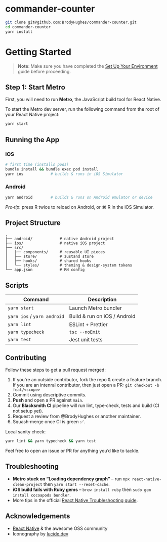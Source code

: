 # commander-counter

```sh
git clone git@github.com:BrodyHughes/commander-counter.git
cd commander-counter
yarn install
```

# Getting Started

> **Note**: Make sure you have completed the [Set Up Your Environment](https://reactnative.dev/docs/set-up-your-environment) guide before proceeding.

## Step 1: Start Metro

First, you will need to run **Metro**, the JavaScript build tool for React Native.

To start the Metro dev server, run the following command from the root of your React Native project:

```sh
yarn start
```

## Running the App

### iOS

```bash
# first time (installs pods)
bundle install && bundle exec pod install
yarn ios            # builds & runs in iOS Simulator
```

### Android

```bash
yarn android        # builds & runs on Android emulator or device
```

_Pro‑tip_: press R twice to reload on Android, or ⌘ R in the iOS Simulator.

## Project Structure

```
.
├── android/            # native Android project
├── ios/                # native iOS project
├── src/
│   ├── components/     # reusable UI pieces
│   ├── store/          # zustand store
│   ├── hooks/          # shared hooks
│   └── styles/         # theming & design‑system tokens
└── app.json            # RN config
```

## Scripts

| Command                     | Description                  |
| --------------------------- | ---------------------------- |
| `yarn start`                | Launch Metro bundler         |
| `yarn ios` / `yarn android` | Build & run on iOS / Android |
| `yarn lint`                 | ESLint + Prettier            |
| `yarn typecheck`            | `tsc --noEmit`               |
| `yarn test`                 | Jest unit tests              |

## Contributing

Follow these steps to get a pull request merged:

1. If you're an outside contributor, fork the repo & create a feature branch. If you are an intenral contributor, then just open a PR:
   `git checkout -b feat/<scope>`
2. Commit using descriptive commits.
3. **Push** and open a PR against `main`.
4. Our **Blacksmith CI** pipeline will run lint, type‑check, tests and build (CI not setup yet).
5. Request a review from @BrodyHughes or another maintainer.
6. Squash‑merge once CI is green ✅.

Local sanity check:

```bash
yarn lint && yarn typecheck && yarn test
```

Feel free to open an issue or PR for anything you’d like to tackle.

## Troubleshooting

- **Metro stuck on “Loading dependency graph”** – run `npx react-native-clean-project` then `yarn start --reset-cache`.
- **iOS build fails with Ruby gems** – `brew install ruby` then `sudo gem install cocoapods bundler`.
- More tips in the official [React Native Troubleshooting guide](https://reactnative.dev/docs/troubleshooting).

## Acknowledgements

- [React Native](https://reactnative.dev) & the awesome OSS community
- Iconography by [lucide.dev](https://lucide.dev)
